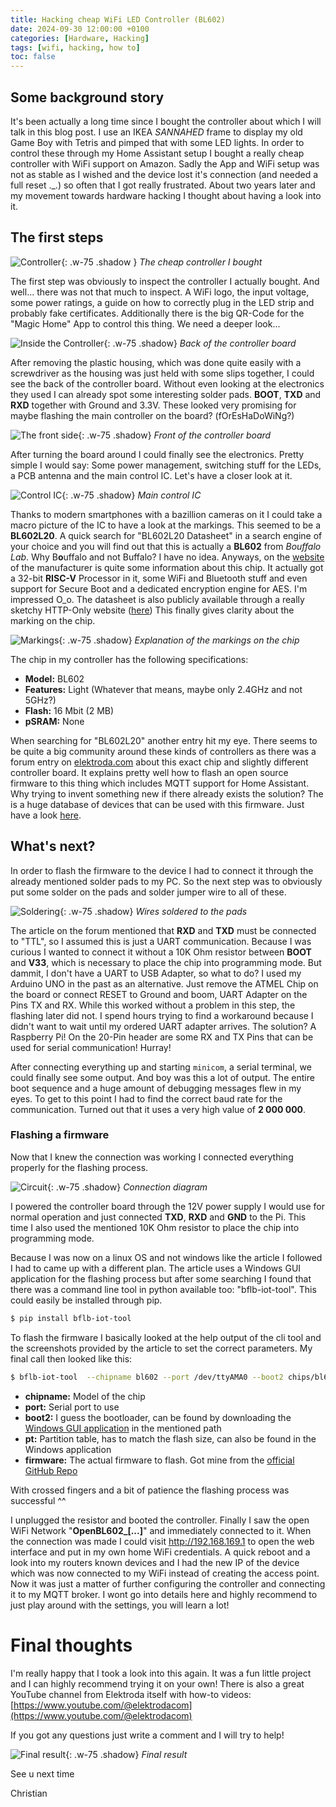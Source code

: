 ```yaml
---
title: Hacking cheap WiFi LED Controller (BL602)
date: 2024-09-30 12:00:00 +0100
categories: [Hardware, Hacking]
tags: [wifi, hacking, how to]
toc: false
---
```


## Some background story

It's been actually a long time since I bought the controller about which I will talk in this blog post. I use an IKEA _SANNAHED_ frame to display my old Game Boy with Tetris and pimped that with some LED lights. In order to control these through my Home Assistant setup I bought a really cheap controller with WiFi support on Amazon. Sadly the App and WiFi setup was not as stable as I wished and the device lost it's connection (and needed a full reset ._.) so often that I got really frustrated. About two years later and my movement towards hardware hacking I thought about having a look into it.

## The first steps

![Controller](/assets/img/2024-09-30/controller.JPG){: .w-75 .shadow }
_The cheap controller I bought_

The first step was obviously to inspect the controller I actually bought. And well... there was not that much to inspect. A WiFi logo, the input voltage, some power ratings, a guide on how to correctly plug in the LED strip and probably fake certificates. Additionally there is the big QR-Code for the "Magic Home" App to control this thing. We need a deeper look...

![Inside the Controller](/assets/img/2024-09-30/inside.JPG){: .w-75 .shadow}
_Back of the controller board_

After removing the plastic housing, which was done quite easily with a screwdriver as the housing was just held with some slips together, I could see the back of the controller board. Without even looking at the electronics they used I can already spot some interesting solder pads. **BOOT**, **TXD** and **RXD** together with Ground and 3.3V. These looked very promising for maybe flashing the main controller on the board? (fOrEsHaDoWiNg?)

![The front side](/assets/img/2024-09-30/inside_front.JPG){: .w-75 .shadow}
_Front of the controller board_

After turning the board around I could finally see the electronics. Pretty simple I would say: Some power management, switching stuff for the LEDs, a PCB antenna and the main control IC. Let's have a closer look at it.

![Control IC](/assets/img/2024-09-30/IC.JPG){: .w-75 .shadow}
_Main control IC_

Thanks to modern smartphones with a bazillion cameras on it I could take a macro picture of the IC to have a look at the markings. This seemed to be a **BL602L20**. A quick search for "BL602L20 Datasheet" in a search engine of your choice and you will find out that this is actually a **BL602** from _Bouffalo Lab_. Why B**o**uffalo and not Buffalo? I have no idea. Anyways, on the [website](https://en.bouffalolab.com/product/?type=detail&id=1) of the manufacturer is quite some information about this chip. It actually got a 32-bit **RISC-V** Processor in it, some WiFi and Bluetooth stuff and even support for Secure Boot and a dedicated encryption engine for AES. I'm impressed O_o. The datasheet is also publicly available through a really sketchy HTTP-Only website ([here](http://download.bl602.fun/BL602_%E5%AE%98%E6%96%B9%E8%8A%AF%E7%89%87%E8%B5%84%E6%96%99.pdf)) This finally gives clarity about the marking on the chip. 

![Markings](/assets/img/2024-09-30/marking.png){: .w-75 .shadow}
_Explanation of the markings on the chip_

The chip in my controller has the following specifications:
- **Model:** BL602
- **Features:** Light (Whatever that means, maybe only 2.4GHz and not 5GHz?)
- **Flash:** 16 Mbit (2 MB)
- **pSRAM:** None

When searching for "BL602L20" another entry hit my eye. There seems to be quite a big community around these kinds of controllers as there was a forum entry on [elektroda.com](https://www.elektroda.com/rtvforum/topic3955577.html) about this exact chip and slightly different controller board. It explains pretty well how to flash an open source firmware to this thing which includes MQTT support for Home Assistant. Why trying to invent something new if there already exists the solution? The is a huge database of devices that can be used with this firmware. Just have a look [here](https://openbekeniot.github.io/webapp/devicesList.html).

## What's next?

In order to flash the firmware to the device I had to connect it through the already mentioned solder pads to my PC. So the next step was to obviously put some solder on the pads and solder jumper wire to all of these.

![Soldering](/assets/img/2024-09-30/soldering.JPG){: .w-75 .shadow}
_Wires soldered to the pads_

The article on the forum mentioned that **RXD** and **TXD** must be connected to "TTL", so I assumed this is just a UART communication. Because I was curious I wanted to connect it without a 10K Ohm resistor between **BOOT** and **V33**, which is necessary to place the chip into programming mode. But dammit, I don't have a UART to USB Adapter, so what to do? I used my Arduino UNO in the past as an alternative. Just remove the ATMEL Chip on the board or connect RESET to Ground and boom, UART Adapter on the Pins TX and RX. While this worked without a problem in this step, the flashing later did not. I spend hours trying to find a workaround because I didn't want to wait until my ordered UART adapter arrives. The solution? A Raspberry Pi! On the 20-Pin header are some RX and TX Pins that can be used for serial communication! Hurray!

After connecting everything up and starting `minicom`, a serial terminal, we could finally see some output. And boy was this a lot of output. The entire boot sequence and a huge amount of debugging messages flew in my eyes. To get to this point I had to find the correct baud rate for the communication. Turned out that it uses a very high value of **2&nbsp;000&nbsp;000**.

### Flashing a firmware

Now that I knew the connection was working I connected everything properly for the flashing process.

![Circuit](/assets/img/2024-09-30/circuit.png){: .w-75 .shadow}
_Connection diagram_

I powered the controller board through the 12V power supply I would use for normal operation and just connected **TXD**, **RXD** and **GND** to the Pi. This time I also used the mentioned 10K Ohm resistor to place the chip into programming mode.

Because I was now on a linux OS and not windows like the article I followed I had to came up with a different plan. The article uses a Windows GUI application for the flashing process but after some searching I found that there was a command line tool in python available too: "bflb-iot-tool". This could easily be installed through pip.
````bash
$ pip install bflb-iot-tool
````

To flash the firmware I basically looked at the help output of the cli tool and the screenshots provided by the article to set the correct parameters. My final call then looked like this:
````bash
$ bflb-iot-tool  --chipname bl602 --port /dev/ttyAMA0 --boot2 chips/bl602/builtin_imgs/boot2_isp_bl602_v6.6.1/boot2_isp_release.bin --pt chips/bl602/partition/partition_cfg_2M.toml --firmware OpenBL602_1.17.734.bin
````

- **chipname:** Model of the chip
- **port:** Serial port to use
- **boot2:** I guess the bootloader, can be found by downloading the [Windows GUI application](https://dev.bouffalolab.com/media/upload/download/BouffaloLabDevCube-v1.9.0.zip) in the mentioned path
- **pt:** Partition table, has to match the flash size, can also be found in the Windows application
- **firmware:** The actual firmware to flash. Got mine from the [official GitHub Repo](https://github.com/openshwprojects/OpenBK7231T_App/releases/latest)

With crossed fingers and a bit of patience the flashing process was successful ^^

I unplugged the resistor and booted the controller. Finally I saw the open WiFi Network "**OpenBL602_[...]**" and immediately connected to it. When the connection was made I could visit http://192.168.169.1 to open the web interface and put in my own home WiFi credentials. A quick reboot and a look into my routers known devices and I had the new IP of the device which was now connected to my WiFi instead of creating the access point. Now it was just a matter of further configuring the controller and connecting it to my MQTT broker. I wont go into details here and highly recommend to just play around with the settings, you will learn a lot!

# Final thoughts

I'm really happy that I took a look into this again. It was a fun little project and I can highly recommend trying it on your own! There is also a great YouTube channel from Elektroda itself with how-to videos: [https://www.youtube.com/@elektrodacom](https://www.youtube.com/@elektrodacom)

If you got any questions just write a comment and I will try to help!

![Final result](/assets/img/2024-09-30/final.JPG){: .w-75 .shadow}
_Final result_

See u next time

Christian
